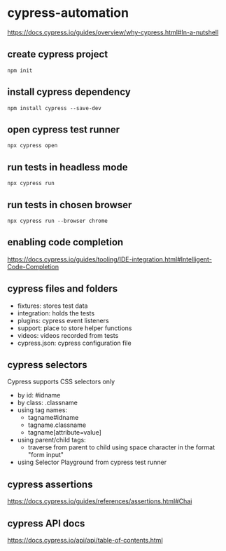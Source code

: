 # cypress-automation

https://docs.cypress.io/guides/overview/why-cypress.html#In-a-nutshell

## create cypress project
```npm init```

## install cypress dependency
```npm install cypress --save-dev```

## open cypress test runner
```npx cypress open```

## run tests in headless mode
```npx cypress run```

## run tests in chosen browser
```npx cypress run --browser chrome```

## enabling code completion
https://docs.cypress.io/guides/tooling/IDE-integration.html#Intelligent-Code-Completion

## cypress files and folders
- fixtures: stores test data
- integration: holds the tests
- plugins: cypress event listeners
- support: place to store helper functions
- videos: videos recorded from tests
- cypress.json: cypress configuration file

## cypress selectors
Cypress supports CSS selectors only
- by id: #idname
- by class: .classname
- using tag names:
  - tagname#idname
  - tagname.classname
  - tagname[attribute=value]
- using parent/child tags:
  - traverse from parent to child using space character in the format "form input"
- using Selector Playground from cypress test runner

## cypress assertions
https://docs.cypress.io/guides/references/assertions.html#Chai

## cypress API docs
https://docs.cypress.io/api/api/table-of-contents.html